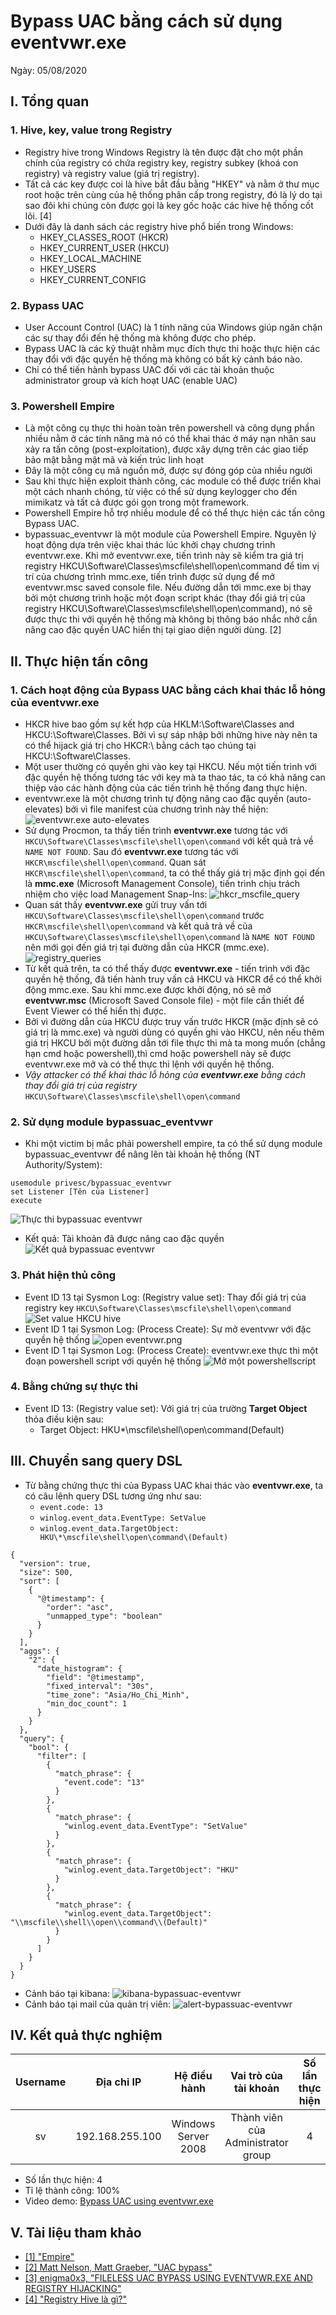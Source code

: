 # Bypass UAC bằng cách sử dụng eventvwr.exe
Ngày: 05/08/2020

## I. Tổng quan
### 1. Hive, key, value trong Registry
* Registry hive trong Windows Registry là tên được đặt cho một phần chính của registry có chứa registry key, registry subkey (khoá con registry) và registry value (giá trị registry).
* Tất cả các key được coi là hive bắt đầu bằng "HKEY" và nằm ở thư mục root hoặc trên cùng của hệ thống phân cấp trong registry, đó là lý do tại sao đôi khi chúng còn được gọi là key gốc hoặc các hive hệ thống cốt lõi. [4]
* Dưới đây là danh sách các registry hive phổ biến trong Windows:
  * HKEY_CLASSES_ROOT (HKCR)
  * HKEY_CURRENT_USER (HKCU)
  * HKEY_LOCAL_MACHINE
  * HKEY_USERS
  * HKEY_CURRENT_CONFIG
### 2. Bypass UAC
* User Account Control (UAC) là 1 tính năng của Windows giúp ngăn chặn các sự thay đổi đến hệ thống mà không được cho phép.
* Bypass UAC là các kỹ thuật nhằm mục đích thực thi hoặc thực hiện các thay đổi với đặc quyền hệ thống mà không có bất kỳ cảnh báo nào.
* Chỉ có thể tiến hành bypass UAC đối với các tài khoản thuộc administrator group và kích hoạt UAC (enable UAC)
### 3. Powershell Empire
* Là một công cụ thực thi hoàn toàn trên powershell và công dụng phần nhiều nằm ở các tính năng mà nó có thể khai thác ở máy nạn nhân sau xảy ra tấn công (post-exploitation), được xây dựng trên các giao tiếp bảo mật bằng mật mã và kiến trúc linh hoạt
* Đây là một công cụ mã nguồn mở, được sự đóng góp của nhiều người
* Sau khi thực hiện exploit thành công, các module có thể được triển khai một cách nhanh chóng, từ việc có thể sử dụng keylogger cho đến mimikatz và tất cả được gói gọn trong một framework.
* Powershell Empire hỗ trợ nhiều module để có thể thực hiện các tấn công Bypass UAC.
* bypassuac_eventvwr là một module của Powershell Empire. Nguyên lý hoạt động dựa trên việc khai thác lúc khởi chạy chương trình eventvwr.exe. 
Khi mở eventvwr.exe, tiến trình này sẽ kiểm tra giá trị registry HKCU\Software\Classes\mscfile\shell\open\command để tìm vị trí của chương trình mmc.exe, tiến trình được sử dụng để mở eventvwr.msc saved console file.
Nếu đường dẫn tới mmc.exe bị thay bởi một chương trình hoặc một đoạn script khác (thay đổi giá trị của registry HKCU\Software\Classes\mscfile\shell\open\command), nó sẽ được thực thi với quyền hệ thống mà không bị thông báo nhắc nhở cần nâng cao đặc quyền UAC hiển thị tại giao diện người dùng. [2]

## II. Thực hiện tấn công
### 1. Cách hoạt động của Bypass UAC bằng cách khai thác lỗ hỏng của eventvwr.exe
* HKCR hive bao gồm sự kết hợp của HKLM:\Software\Classes and HKCU:\Software\Classes. Bởi vì sự sáp nhập bởi những hive này nên ta có thể hijack giá trị cho HKCR:\ bằng cách tạo chúng tại HKCU:\Software\Classes.
* Một user thường có quyền ghi vào key tại HKCU. Nếu một tiến trình với đặc quyền hệ thống tương tác với key mà ta thao tác, ta có khả năng can thiệp vào các hành động của các tiến trình hệ thống đang thực hiện.
* eventvwr.exe là một chương trình tự động nâng cao đặc quyền (auto-elevates) bởi vì file manifest của chương trình này thể hiện:
![eventvwr.exe auto-elevates](../Images/eventvwr-auto-elevates.png)
* Sử dụng Procmon, ta thấy tiến trình **eventvwr.exe** tương tác với `HKCU\Software\Classes\mscfile\shell\open\command` với kết quả trả về `NAME NOT FOUND`.
Sau đó **eventvwr.exe** tương tác với `HKCR\mscfile\shell\open\command`. Quan sát `HKCR\mscfile\shell\open\command`, ta có thể thấy giá trị mặc định gọi đến là **mmc.exe** (Microsoft Management Console), tiến trình chịu trách nhiệm cho việc load Management Snap-Ins:
![hkcr_mscfile_query](../Images/hkcr_mscfile_query.png)
* Quan sát thấy **eventvwr.exe** gửi truy vấn tới `HKCU\Software\Classes\mscfile\shell\open\command` trước `HKCR\mscfile\shell\open\command` và kết quả trả về của `HKCU\Software\Classes\mscfile\shell\open\command` là `NAME NOT FOUND` nên mới gọi đến giá trị tại đường dẫn của HKCR (mmc.exe).
![registry_queries](../Images/registry_queries.png)
* Từ kết quả trên, ta có thể thấy được **eventvwr.exe** - tiến trình với đặc quyền hệ thống, đã tiến hành truy vấn cả HKCU và HKCR để có thể khởi động mmc.exe. Sau khi mmc.exe được khởi động, nó sẽ mở **eventvwr.msc** (Microsoft Saved Console file) - một file cần thiết để Event Viewer có thể hiển thị được.
* Bởi vì đường dẫn của HKCU được truy vấn trước HKCR (mặc định sẽ có giá trị là mmc.exe) và người dùng có quyền ghi vào HKCU, nên nếu thêm giá trị HKCU bởi một đường dẫn tới file thực thi mà ta mong muốn (chẳng hạn cmd hoặc powershell),thì cmd hoặc powershell này sẽ được eventvwr.exe mở và có thể thực thi lệnh với quyền hệ thống.
* *Vậy attacker có thể khai thác lỗ hỏng của **eventvwr.exe** bằng cách thay đổi giá trị của registry* `HKCU\Software\Classes\mscfile\shell\open\command`
### 2. Sử dụng module bypassuac_eventvwr
* Khi một victim bị mắc phải powershell empire, ta có thể sử dụng module bypassuac_eventvwr để nâng lên tài khoản hệ thống (NT Authority/System):
```
usemodule privesc/bypassuac_eventvwr
set Listener [Tên của Listener]
execute
```
![Thực thi bypassuac eventvwr](../Images/bypassuac_eventvwr.png)
* Kết quả: Tài khoản đã được nâng cao đặc quyền
![Kết quả bypassuac eventvwr](../Images/agents_bypassuac_vwr.png)
### 3. Phát hiện thủ công
* Event ID 13 tại Sysmon Log: (Registry value set): Thay đổi giá trị của registry key `HKCU\Software\Classes\mscfile\shell\open\command`
![Set value HKCU hive](../Images/change_HKCU.png)
* Event ID 1 tại Sysmon Log: (Process Create): Sự mở eventvwr với đặc quyền hệ thống
![open eventvwr.png](../Images/open-eventvwr.png)
* Event ID 1 tại Sysmon Log: (Process Create): eventvwr.exe thực thi một đoạn powershell script với quyền hệ thống
![Mở một powershellscript](../Images/open-powershell-script.png)
### 4. Bằng chứng sự thực thi
* Event ID 13: (Registry value set): Với giá trị của trường **Target Object** thỏa điều kiện sau:
  * Target Object: HKU\*\mscfile\shell\open\command\(Default)

## III. Chuyển sang query DSL
* Từ bằng chứng thực thi của Bypass UAC khai thác vào **eventvwr.exe**, ta có câu lệnh query DSL tương ứng như sau:
  * `event.code: 13`
  * `winlog.event_data.EventType: SetValue`
  * `winlog.event_data.TargetObject: HKU\*\mscfile\shell\open\command\(Default)`
```
{
  "version": true,
  "size": 500,
  "sort": [
    {
      "@timestamp": {
        "order": "asc",
        "unmapped_type": "boolean"
      }
    }
  ],
  "aggs": {
    "2": {
      "date_histogram": {
        "field": "@timestamp",
        "fixed_interval": "30s",
        "time_zone": "Asia/Ho_Chi_Minh",
        "min_doc_count": 1
      }
    }
  },
  "query": {
    "bool": {
      "filter": [
        {
          "match_phrase": {
            "event.code": "13"
          }
        },
        {
          "match_phrase": {
            "winlog.event_data.EventType": "SetValue"
          }
        },
        {
          "match_phrase": {
            "winlog.event_data.TargetObject": "HKU"
          }
        },
        {
          "match_phrase": {
            "winlog.event_data.TargetObject": "\\mscfile\\shell\\open\\command\\(Default)"
          }
        }
      ]
    }
  }
}
```
* Cảnh báo tại kibana:
![kibana-bypassuac-eventvwr](../Images/kibana-bypassuac-eventvwr.png)
* Cảnh báo tại mail của quản trị viên:
![alert-bypassuac-eventvwr](../Images/alert-bypassuac-eventvwr.png)

## IV. Kết quả thực nghiệm
| Username | Địa chỉ IP | Hệ điều hành | Vai trò của tài khoản | Số lần thực hiện | Số lần thành công |
|:-------:|:------:|:------:|:------:|:------:|:------:|
| sv | 192.168.255.100 | Windows Server 2008 | Thành viên của Administrator group | 4 | 4 |
* Số lần thực hiện: 4
* Tỉ lệ thành công: 100%
* Video demo: [Bypass UAC using eventvwr.exe](https://youtu.be/k2lO-1VQHKc)

## V. Tài liệu tham khảo
* [[1] "Empire"](https://attack.mitre.org/software/S0363/)
* [[2] Matt Nelson, Matt Graeber, "UAC bypass"](https://lolbas-project.github.io/lolbas/Binaries/Eventvwr/)
* [[3] enigma0x3, "FILELESS UAC BYPASS USING EVENTVWR.EXE AND REGISTRY HIJACKING"](https://enigma0x3.net/2016/08/15/fileless-uac-bypass-using-eventvwr-exe-and-registry-hijacking/)
* [[4] "Registry Hive là gì?"](https://quantrimang.com/registry-hive-la-gi-165892#:~:text=Registry%20hive%20l%C3%A0%20m%E1%BB%99t%20th%C6%B0,v%C3%A0%20registry%20key%20c%C5%A9ng%20v%E1%BA%ADy.&text=S%E1%BB%B1%20kh%C3%A1c%20bi%E1%BB%87t%20duy%20nh%E1%BA%A5t,v%C3%A0%20nh%E1%BB%AFng%20registry%20key%20kh%C3%A1c.)
